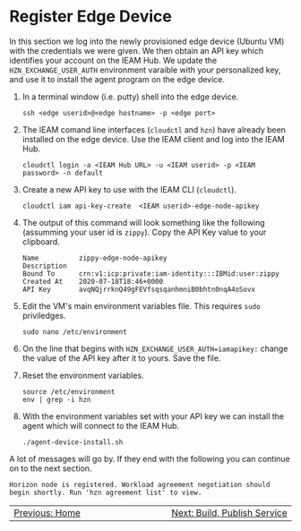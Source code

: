 # Register Edge Device

In this section we log into the newly provisioned edge device (Ubuntu VM) with the credentials 
we were given.  We then obtain an API key which identifies your account on the IEAM Hub. We 
update the `HZN_EXCHANGE_USER_AUTH` environment varaible with your personalized key, and use 
it to install the agent program on the edge device.

1. In a terminal window (i.e. putty) shell into the edge device.  
   ```
   ssh <edge userid>@<edge hostname> -p <edge port>

   ```

2. The IEAM comand line interfaces (`cloudctl` and `hzn`) have already been installed on the edge device.  Use the IEAM client and log into the IEAM Hub.   
   ```
   cloudctl login -a <IEAM Hub URL> -u <IEAM userid> -p <IEAM password> -n default

   ```

3. Create a new API key to use with the IEAM CLI (`cloudctl`).   
   ```
   cloudctl iam api-key-create  <IEAM userid>-edge-node-apikey 

   ```  

4. The output of this command will look something like the following (assumming your user id is `zippy`).  Copy the API Key value to your clipboard. 

   ```
   Name          zippy-edge-node-apikey
   Description
   Bound To      crn:v1:icp:private:iam-identity:::IBMid:user:zippy
   Created At    2020-07-18T18:46+0000
   API Key       avqNQjrrknQ49gFEVfsqsqanhmniB0bhtn0nqA4oSovx
   ```

5. Edit the VM's main environment variables file.  This requires `sudo` priviledges. 

   ```
   sudo nano /etc/environment

   ```

6. On the line that begins with `HZN_EXCHANGE_USER_AUTH=iamapikey:` change the value of the API key after it to yours.  Save the file.  

7. Reset the environment variables.   

   ```
   source /etc/environment
   env | grep -i hzn

   ```

8. With the environment variables set with your API key we can install the agent which will connect to the IEAM Hub.  

   ```
   ./agent-device-install.sh 

   ```

A lot of messages will go by.  If they end with the following you can continue on to the next section.  

   ```
   Horizon node is registered. Workload agreement negotiation should begin shortly. Run 'hzn agreement list' to view.
   ```


<table align="center">
<tr>
  <td align="left" width="9999"><a href="README.md">Previous: Home</a> </td>
  <td align="right" width="9999"><a href="build_publish_service.md">Next: Build, Publish Service </a> </td>
</tr>
</table>

